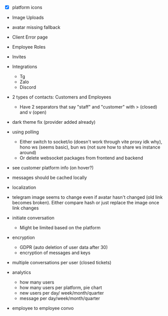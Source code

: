 - [x] platform icons
- Image Uploads
- avatar missing fallback

- Client Error page
- Employee Roles
- Invites
- Integrations
    - Tg
    - Zalo
    - Discord
- 2 types of contacts: Customers and Employees
    - Have 2 separators that say "staff" and "customer" with > (closed) and v (open)
- dark theme fix (provider added already)
- using polling
    - Either switch to socket/io (doesn't work through vite proxy idk why), hono ws (seems basic), bun ws (not sure how to share ws instance around)
    - Or delete websocket packages from frontend and backend
- see customer platform info (on hover?)
- messages should be cached locally
- localization
- telegram image seems to change even if avatar hasn't changed (old link becomes broken). Either compare hash or just replace the image once link changes

- initiate conversation
    - Might be limited based on the platform
- encryption
    - GDPR (auto deletion of user data after 30)
    - encryption of messages and keys

- multiple conversations per user (closed tickets)
- analytics
  - how many users 
  - how many users per platform, pie chart
  - new users per day/ week/month/quarter
  - message per day/week/month/quarter
- employee to employee convo